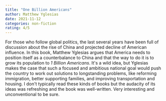 ```yaml
---
title: "One Billion Americans"
author: Matthew Yglesias
date: 2021-11-12
categories: non-fiction
rating: 4/5
---
```


For those who follow global politics, the last several years have been full of discussion about the rise of China and projected decline of American influence. In this book, Matthew Yglesias argues that America needs to position itself as a counterbalance to China and that the way to do it is to grow its population to *1 Billion Americans*. It's a wild idea, but Yglesias makes the case that such a focused and ambitious national goal would push the country to work out solutions to longstanding problems, like reforming immigration, better supporting families, and improving transportation and housing. I don't typically read these kinds of books but the audacity of its ideas was refreshing and the book was well-written. Very interesting and unconventional to be sure.
